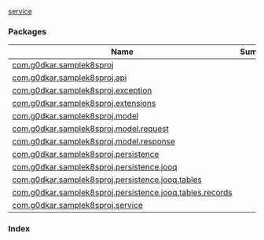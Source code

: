 [service](./index.md)

### Packages

| Name | Summary |
|---|---|
| [com.g0dkar.samplek8sproj](com.g0dkar.samplek8sproj/index.md) |  |
| [com.g0dkar.samplek8sproj.api](com.g0dkar.samplek8sproj.api/index.md) |  |
| [com.g0dkar.samplek8sproj.exception](com.g0dkar.samplek8sproj.exception/index.md) |  |
| [com.g0dkar.samplek8sproj.extensions](com.g0dkar.samplek8sproj.extensions/index.md) |  |
| [com.g0dkar.samplek8sproj.model](com.g0dkar.samplek8sproj.model/index.md) |  |
| [com.g0dkar.samplek8sproj.model.request](com.g0dkar.samplek8sproj.model.request/index.md) |  |
| [com.g0dkar.samplek8sproj.model.response](com.g0dkar.samplek8sproj.model.response/index.md) |  |
| [com.g0dkar.samplek8sproj.persistence](com.g0dkar.samplek8sproj.persistence/index.md) |  |
| [com.g0dkar.samplek8sproj.persistence.jooq](com.g0dkar.samplek8sproj.persistence.jooq/index.md) |  |
| [com.g0dkar.samplek8sproj.persistence.jooq.tables](com.g0dkar.samplek8sproj.persistence.jooq.tables/index.md) |  |
| [com.g0dkar.samplek8sproj.persistence.jooq.tables.records](com.g0dkar.samplek8sproj.persistence.jooq.tables.records/index.md) |  |
| [com.g0dkar.samplek8sproj.service](com.g0dkar.samplek8sproj.service/index.md) |  |

### Index

